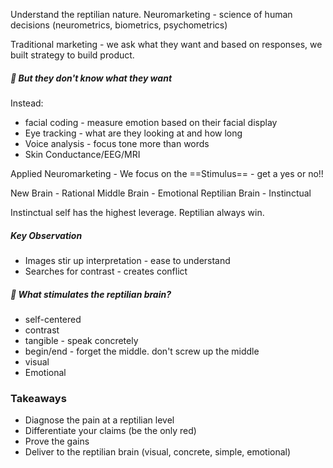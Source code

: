 Understand the reptilian nature. 
Neuromarketing - science of human decisions (neurometrics, biometrics, psychometrics)

Traditional marketing - we ask what they want and based on responses, we built strategy to build product. 
##### 🚫 But they don't know what they want

Instead: 
- facial coding - measure emotion based on their facial display 
- Eye tracking - what are they looking at and how long
- Voice analysis - focus tone more than words
- Skin Conductance/EEG/MRI

Applied Neuromarketing - 
We focus on the ==Stimulus== - get a yes or no!!

New Brain - Rational
Middle Brain - Emotional
Reptilian Brain - Instinctual

Instinctual self has the highest leverage. Reptilian always win. 

##### Key Observation 
- Images stir up interpretation - ease to understand
- Searches for contrast - creates conflict

##### 🤔 What stimulates the reptilian brain?

- self-centered
- contrast
- tangible - speak concretely
- begin/end - forget the middle. don't screw up the middle
- visual 
- Emotional

### Takeaways
- Diagnose the pain at a reptilian level 
- Differentiate your claims (be the only red)
- Prove the gains
- Deliver to the reptilian brain (visual, concrete, simple, emotional)